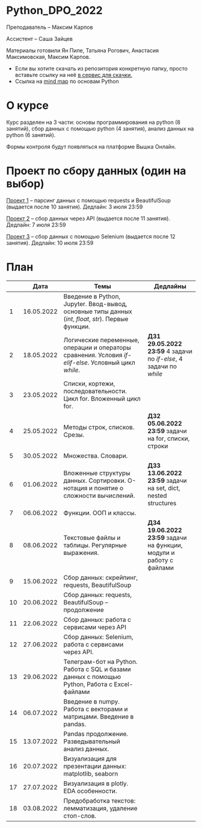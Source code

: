 # Python_DPO_2022

Преподаватель – Максим Карпов

Ассистент – Саша Зайцев

Материалы готовили Ян Пиле, Татьяна Рогович, Анастасия Максимовская, Максим Карпов.

- Если вы хотите скачать из репозитория конкретную папку, просто вставьте ссылку на неё [в сервис для скачки.](https://minhaskamal.github.io/DownGit/#/home)
- Ссылка на [mind map](https://miro.com/app/board/uXjVOzqV4V8=/?share_link_id=682127544797) по основам Python

# О курсе

Курс разделен на 3 части: основы программирования на python (8 занятий), сбор данных с помощью python (4 занятия), анализ данных на python (6 занятий).

Формы контроля будут появляться на платформе Вышка Онлайн.

# Проект по сбору данных (один на выбор)

[Проект 1](https://docs.google.com/document/d/1PaQxkNbDg9Vaoe5BliY-LtRukzykUSGL9EqRzNq4nHs/edit?usp=sharing) – парсинг данных с помощью requests и BeautifulSoup (выдается после 10 занятия). Дедлайн: 3 июля 23:59

[Проект 2](https://docs.google.com/document/d/1VS4fQDVqSMT2bFj4FDMuSv8FQeiFtHSMlwkHpON6aCE/edit?usp=sharing) – сбор данных через API (выдается после 11 занятия). Дедлайн: 7 июля 23:59

[Проект 3](https://docs.google.com/document/d/1N9FyJVQsaYS8gohPw3gwVfDjWlazoWVGnHBxuwEDwuo/edit?usp=sharing) – сбор данных с помощью Selenium (выдается после 12 занятия). Дедлайн: 10 июля 23:59


# План

||Дата|Темы|Дедлайны|  
|----------------|---------|------|-------|
|1|16.05.2022|Введение в Python, Jupyter. Ввод-вывод, основные типы данных (*int*, *float*, *str*). Первые функции.||
|2|18.05.2022|Логические переменные, операции и операторы сравнения. Условия *if-elif-else*. Условный цикл *while*.|**ДЗ1 29.05.2022 23:59** 4 задачи по *if-else*, 4 задачи по *while*|
|3|23.05.2022|Списки, кортежи, последовательности. Цикл for. Вложенный цикл for.||
|4|25.05.2022|Методы строк, списков. Срезы.|**ДЗ2 05.06.2022 23:59** задачи на for, списки, строки|
|5|30.05.2022|Множества. Словари.||
|6|01.06.2022|Вложенные структуры данных. Сортировки. О-нотация и понятие о сложности вычислений.|**ДЗ3 13.06.2022 23:59** задачи на set, dict, nested structures|
|7|06.06.2022|Функции. ООП и классы.||
|8|08.06.2022|Текстовые файлы и таблицы. Регулярные выражения.|**ДЗ4 19.06.2022 23:59** задачи на функции, модули и работу с файлами|
|9|15.06.2022|Сбор данных: скрейпинг, requests, BeautifulSoup||
|10|20.06.2022|Сбор данных: requests, BeautifulSoup – продолжение||
|11|22.06.2022|Сбор данных: работа с сервисами через API||
|12|27.06.2022|Сбор данных: Selenium, работа с сервисами через API.||
|13|29.06.2022|Телеграм-бот на Python. Работа с SQL и базами данных с помощью Python, Работа с Excel-файлами||
|14|06.07.2022|Введение в numpy. Работа с векторами и матрицами. Введение в pandas.||
|15|13.07.2022|Pandas продолжение. Разведывательный анализ данных.||
|16|20.07.2022|Визуализация для презентации данных: matplotlib, seaborn||
|17|27.07.2022|Визуализация в plotly. EDA особенности.||
|18|03.08.2022|Предобработка текстов: лемматизация, удаление стоп-слов.||
